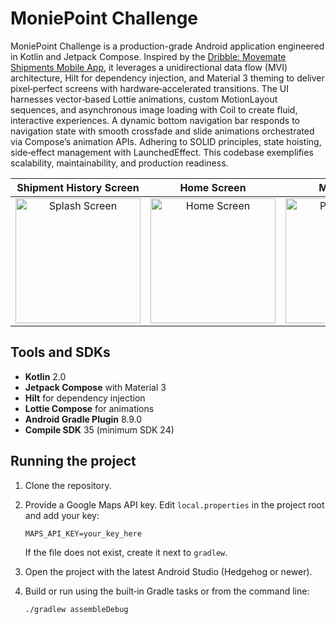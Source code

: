 # MoniePoint Challenge

MoniePoint Challenge is a production-grade Android application engineered in Kotlin and Jetpack Compose. Inspired by the [Dribble: Movemate Shipments Mobile App](https://dribbble.com/shots/21617837-Movemate-Shipments-Mobile-App), it leverages a unidirectional data flow (MVI) architecture, Hilt for dependency injection, and Material 3 theming to deliver pixel‑perfect screens with hardware‑accelerated transitions. The UI harnesses vector‑based Lottie animations, custom MotionLayout sequences, and asynchronous image loading with Coil to create fluid, interactive experiences. A dynamic bottom navigation bar responds to navigation state with smooth crossfade and slide animations orchestrated via Compose’s animation APIs. Adhering to SOLID principles, state hoisting, side‑effect management with LaunchedEffect. This codebase exemplifies scalability, maintainability, and production readiness.


|                                                         Shipment History Screen                                                        |                                                         Home Screen                                                        |                                                         Map Screen                                                        |
| :--------------------------------------------------------------------------------------------------------------------------: | :------------------------------------------------------------------------------------------------------------------------: | :---------------------------------------------------------------------------------------------------------------------------: |
| <img src="https://github.com/user-attachments/assets/d0b711fe-6311-44d8-a302-6122c6b7e0ee" alt="Splash Screen" width="200"/> | <img src="https://github.com/user-attachments/assets/79053c45-8440-4dc7-aa56-05b5ac356857" alt="Home Screen" width="200"/> | <img src="https://github.com/user-attachments/assets/2ca821fa-d926-46a4-b218-ee523637d104" alt="Profile Screen" width="200"/> |

## Tools and SDKs

* **Kotlin** 2.0
* **Jetpack Compose** with Material 3
* **Hilt** for dependency injection
* **Lottie Compose** for animations
* **Android Gradle Plugin** 8.9.0
* **Compile SDK** 35 (minimum SDK 24)

## Running the project

1. Clone the repository.
2. Provide a Google Maps API key. Edit `local.properties` in the project root and add your key:

   ```
   MAPS_API_KEY=your_key_here
   ```

   If the file does not exist, create it next to `gradlew`.
3. Open the project with the latest Android Studio (Hedgehog or newer).
4. Build or run using the built‑in Gradle tasks or from the command line:

   ```
   ./gradlew assembleDebug
   ```
